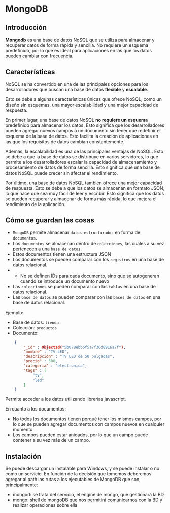 # MongoDB

## Introducción

**Mongodb** es una base de datos NoSQL que se utiliza para almacenar y recuperar datos de forma rápida y sencilla. No requiere un esquema predefinido, por lo que es ideal para aplicaciones en las que los datos pueden cambiar con frecuencia.

## Características

NoSQL se ha convertido en una de las principales opciones para los desarrolladores que buscan una base de datos **flexible** y **escalable**.

Esto se debe a algunas características únicas que ofrece NoSQL, como un diseño sin esquemas, una mayor escalabilidad y una mejor capacidad de respuesta.

En primer lugar, una base de datos NoSQL **no requiere un esquema** predefinido para almacenar los datos. Esto significa que los desarrolladores pueden agregar nuevos campos a un documento sin tener que redefinir el esquema de la base de datos. Esto facilita la creación de aplicaciones en las que los requisitos de datos cambian constantemente.

Además, la escalabilidad es una de las principales ventajas de NoSQL. Esto se debe a que la base de datos se distribuye en varios servidores, lo que permite a los desarrolladores escalar la capacidad de almacenamiento y procesamiento de datos de forma sencilla. Esto significa que una base de datos NoSQL puede crecer sin afectar el rendimiento.

Por último, una base de datos NoSQL también ofrece una mejor capacidad de respuesta. Esto se debe a que los datos se almacenan en formato JSON, lo que hace que sea muy fácil de leer y escribir. Esto significa que los datos se pueden recuperar y almacenar de forma más rápida, lo que mejora el rendimiento de la aplicación.

## Cómo se guardan las cosas

* `MongoDB` permite almacenar `datos estructurados` en forma de `documentos`.
* Los `documentos` se almacenan dentro de `colecciones`, las cuales a su vez pertenecen a una `base de datos`.
* Estos documentos tienen una estructura JSON
* Los documentos se pueden comparar con los `registros` en una base de datos relacional.
* * No se definen IDs para cada documento, sino que se autogeneran cuando se introduce un documento nuevo
* Las `colecciones` se pueden comparar con las `tablas` en una base de datos relacional.
* Las `base de datos` se pueden comparar con las `bases de datos` en una base de datos relacional.

Ejemplo:

* Base de datos: `tienda`
* Colección: `productos`
* Documento:

```json
    {
        "_id" : ObjectId("5b078ebb6f5a7f36d8916a7f"),
        "nombre" : "TV LED",
        "descripcion" : "TV LED de 50 pulgadas",
        "precio" : 500,
        "categoria" : "electronica",
        "tags" : [
            "tv",
            "led"
        ]
    }
```

Permite acceder a los datos utilizando librerías javascript.

En cuanto a los documentos:

* No todos los documentos tienen porqué tener los mismos campos, por lo que se pueden agregar documentos con campos nuevos en cualquier momento.
* Los campos pueden estar anidados, por lo que un campo puede contener a su vez más de un campo.

## Instalación

Se puede descargar un instalable para Windows, y se puede instalar o no como un servicio. En función de la decisión que tomemos deberemos agregar al path las rutas a los ejecutables de MongoDB que son, principalmente:

* mongod: se trata del servicio, el engine de mongo, que gestionará la BD
* mongo: shell de mongoDB que nos permitirá comunicarnos con la BD y realizar operaciones sobre ella
